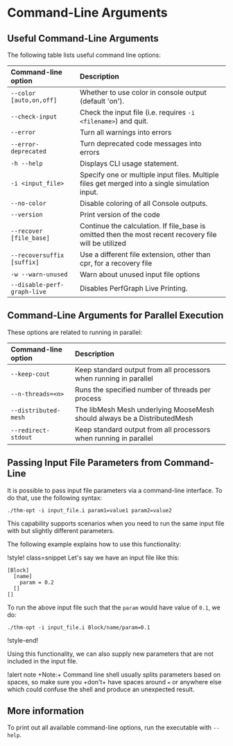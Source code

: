 # Command-Line Arguments

## Useful Command-Line Arguments

The following table lists useful command line options:

| Command-line option | Description |
| :- | :- |
| `--color [auto,on,off]` | Whether to use color in console output (default 'on'). |
| `--check-input` | Check the input file (i.e. requires `-i <filename>`) and quit. |
| `--error` | Turn all warnings into errors |
| `--error-deprecated` | Turn deprecated code messages into errors |
| `-h --help` | Displays CLI usage statement. |
| `-i <input_file>` | Specify one or multiple input files. Multiple files get merged into a single simulation input. |
| `--no-color` | Disable coloring of all Console outputs. |
| `--version` | Print version of the code |
| `--recover [file_base]` | Continue the calculation. If file_base is omitted then the most recent recovery file will be utilized |
| `--recoversuffix [suffix]` | Use a different file extension, other than cpr, for a recovery file |
| `-w --warn-unused` | Warn about unused input file options |
| `--disable-perf-graph-live` |  Disables PerfGraph Live Printing. |

## Command-Line Arguments for Parallel Execution

These options are related to running in parallel:

| Command-line option | Description |
| :- | :- |
| `--keep-cout` | Keep standard output from all processors when running in parallel |
| `--n-threads=<n>` | Runs the specified number of threads per process |
| `--distributed-mesh` | The libMesh Mesh underlying MooseMesh should always be a DistributedMesh |
| `--redirect-stdout` | Keep standard output from all processors when running in parallel |


## Passing Input File Parameters from Command-Line

It is possible to pass input file parameters via a command-line interface.
To do that, use the following syntax:

```
./thm-opt -i input_file.i param1=value1 param2=value2
```

This capability supports scenarios when you need to run the same input file with but slightly different parameters.

The following example explains how to use this functionality:

!style! class=snippet
Let's say we have an input file like this:

```
[Block]
  [name]
    param = 0.2
  []
[]
```

To run the above input file such that the `param` would have value of `0.1`, we do:

```
./thm-opt -i input_file.i Block/name/param=0.1
```

!style-end!

Using this functionality, we can also supply new parameters that are not included in the input file.

!alert note
+Note:+ Command line shell usually splits parameters based on spaces, so make sure you +don't+ have
spaces around `=` or anywhere else which could confuse the shell and produce an unexpected result.

## More information

To print out all available command-line options, run the executable with `--help`.
